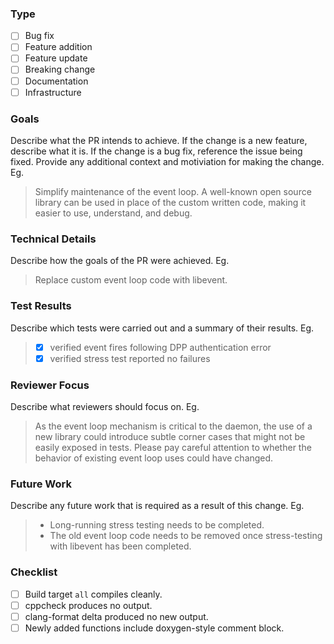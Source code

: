 ### Type

- [ ] Bug fix
- [ ] Feature addition
- [ ] Feature update
- [ ] Breaking change
- [ ] Documentation
- [ ] Infrastructure

### Goals

Describe what the PR intends to achieve. If the change is a new feature, describe what it is. If the change is a bug fix, reference the issue being fixed. Provide any additional context and motiviation for making the change. Eg.
> Simplify maintenance of the event loop. A well-known open source library can be used in place of the custom written code, making it easier to use, understand, and debug.

### Technical Details

Describe how the goals of the PR were achieved. Eg.
> Replace custom event loop code with libevent.

### Test Results

Describe which tests were carried out and a summary of their results. Eg.

> - [X] verified event fires following DPP authentication error
> - [X] verified stress test reported no failures

### Reviewer Focus

Describe what reviewers should focus on. Eg.

> As the event loop mechanism is critical to the daemon, the use of a new library could introduce subtle corner cases that might not be easily exposed in tests. Please pay careful attention to whether the behavior of existing event loop uses could have changed.

### Future Work

Describe any future work that is required as a result of this change. Eg.

> - Long-running stress testing needs to be completed.
> - The old event loop code needs to be removed once stress-testing with libevent has been completed.

### Checklist

- [ ] Build target `all` compiles cleanly.
- [ ] cppcheck produces no output.
- [ ] clang-format delta produced no new output.
- [ ] Newly added functions include doxygen-style comment block.
